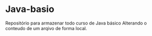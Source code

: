 # Java-basio
Repositório para armazenar todo curso de Java básico
Alterando o conteudo de um arqivo de forma local.
